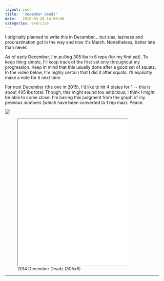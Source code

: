 ```yaml
---
layout: post
title:  "December Deadz"
date:   2015-03-28 14:00:00
categories: exercise
---
```



I originally planned to write this in December... but alas, laziness and procrastination got in the way and now it's March.  Nonetheless, better late than never. 

As of early December, I'm pulling 305 lbs in 6 reps (for my first set).  To keep thing simple, I'll keep track of the first set only throughout my progression. Keep in mind that this usually done after a good set of squats.  In the video below, I'm highly certain that I did it after squats.  I'll explicitly make a note for it next time.

For next December (the one in 2015), I'd like to hit 4 plates for 1 -- this is about 405 lbs total.  Though, this might sound too ambitious, I think I might be able to come close.  I'm basing this judgment from the graph of my previous numbers (which have been converted to 1 rep max).  Peace.





![](http://i.imgur.com/eAAPnBF.png)



<figure><iframe width="360" height="480"  allowfullscreen="" class="youtube-player" src="//www.youtube.com/embed/VdZn_FRxY7k?wmode=transparent&amp;amp;autoplay=0&amp;amp;rel=0&amp;amp;showinfo=0&amp;amp;autohide=1&amp;amp;color=white&amp;amp;" type="text/html"></iframe>
  <figcaption>2014 December Deadz (305x6)</figcaption>
</figure>



---